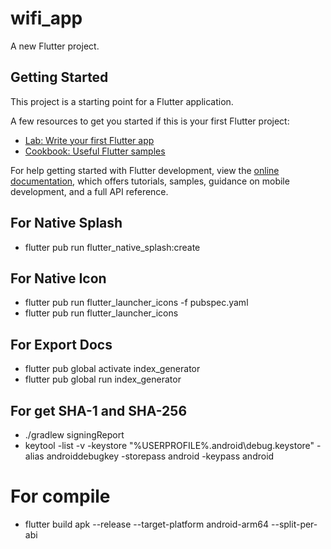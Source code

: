 # wifi_app

A new Flutter project.

## Getting Started

This project is a starting point for a Flutter application.

A few resources to get you started if this is your first Flutter project:

- [Lab: Write your first Flutter app](https://docs.flutter.dev/get-started/codelab)
- [Cookbook: Useful Flutter samples](https://docs.flutter.dev/cookbook)

For help getting started with Flutter development, view the
[online documentation](https://docs.flutter.dev/), which offers tutorials,
samples, guidance on mobile development, and a full API reference.

## For Native Splash
- flutter pub run flutter_native_splash:create
## For Native Icon
- flutter pub run flutter_launcher_icons -f pubspec.yaml
- flutter pub run flutter_launcher_icons
## For Export Docs
- flutter pub global activate index_generator
- flutter pub global run index_generator
## For get SHA-1 and SHA-256
- ./gradlew signingReport
- keytool -list -v -keystore "%USERPROFILE%\.android\debug.keystore" -alias androiddebugkey -storepass android -keypass android
# For compile
- flutter build apk --release --target-platform android-arm64 --split-per-abi